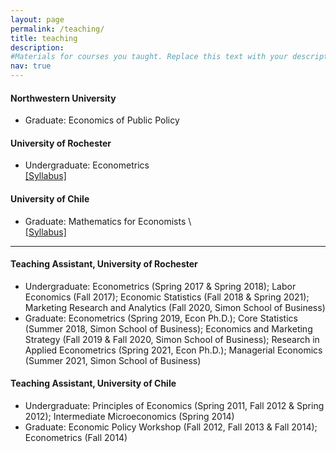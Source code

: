 ```yaml
---
layout: page
permalink: /teaching/
title: teaching
description: 
#Materials for courses you taught. Replace this text with your description.
nav: true
---
```


#### Northwestern University
<ul>
<li> Graduate: Economics of Public Policy </li> 
</ul>


#### University of Rochester
<ul>
<li> Undergraduate: Econometrics </li> <a href="{{ site.baseurl }}/assets/pdf/Eco231_syllabus.pdf" target="_blank">[Syllabus]</a>
</ul>


#### University of Chile  
<ul>
<li> Graduate: Mathematics for Economists \</li> <a href="{{ site.baseurl }}/assets/pdf/syllabus-in700-Eng.pdf" target="_blank">[Syllabus]</a>

</ul>




<hr>

#### Teaching Assistant, University of Rochester
<ul>
<li> Undergraduate: Econometrics (Spring 2017 & Spring 2018); Labor Economics (Fall 2017); Economic Statistics (Fall 2018 & Spring 2021); Marketing Research and Analytics (Fall 2020, Simon School of Business) </li> 

<li> Graduate: Econometrics (Spring 2019, Econ Ph.D.); Core Statistics (Summer 2018, Simon School of Business); Economics and Marketing Strategy (Fall 2019 & Fall 2020, Simon School of Business); Research in Applied Econometrics (Spring 2021, Econ Ph.D.); Managerial Economics (Summer 2021, Simon School of Business) </li> 
</ul>


#### Teaching Assistant, University of Chile
<ul>
<li> Undergraduate: Principles of Economics (Spring 2011, Fall 2012 & Spring 2012); Intermediate Microeconomics (Spring 2014) </li> 

<li> Graduate: Economic Policy Workshop (Fall 2012, Fall 2013 & Fall 2014); Econometrics (Fall 2014)	</li> 
</ul>
